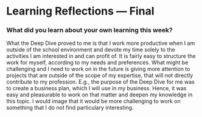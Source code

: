 # Learning Reflections — Final
### What did you learn about your own learning this week?
What the Deep Dive proved to me is that I work more productive when I am outside of the school environment and devote my time solely to the activities I am interested in and can profit of. It is fairly easy to structure the work for myself, according to my needs and preferences. What might be challenging and I need to work on in the future is giving more attention to projects that are outside of the scope of my expertise, that will not directly contribute to my profession. E.g., the purpose of the Deep Dive for me was to create a business plan, which I will use in my business. Hence, it was easy and pleasurable to work on that matter and deepen my knowledge in this topic. I would image that it would be more challenging to work on something that I do not find particulary interesting.
